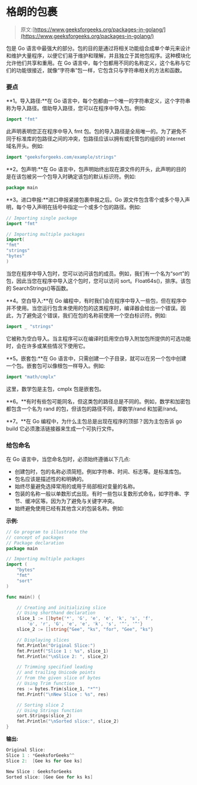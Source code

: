 # 格朗的包裹

> 原文:[https://www.geeksforgeeks.org/packages-in-golang/](https://www.geeksforgeeks.org/packages-in-golang/)

包是 Go 语言中最强大的部分。包的目的是通过将相关功能组合成单个单元来设计和维护大量程序，以便它们易于维护和理解，并且独立于其他包程序。这种模块化允许他们共享和重用。在 Go 语言中，每个包都用不同的名称定义，这个名称与它们的功能很接近，就像“字符串”包一样，它包含只与字符串相关的方法和函数。

### 要点

**1。导入路径:**在 Go 语言中，每个包都由一个唯一的字符串定义，这个字符串称为导入路径。借助导入路径，您可以在程序中导入包。例如:

```go
import "fmt"
```

此声明表明您正在程序中导入 fmt 包。包的导入路径是全局唯一的。为了避免不同于标准库的包路径之间的冲突，包路径应该以拥有或托管包的组织的 internet 域名开头。例如:

```go
import "geeksforgeeks.com/example/strings"
```

**2。包声明:**在 Go 语言中，包声明始终出现在源文件的开头，此声明的目的是在该包被另一个包导入时确定该包的默认标识符。例如:

```go
package main
```

**3。进口申报:**进口申报紧接包裹申报之后。Go 源文件包含零个或多个导入声明，每个导入声明在括号中指定一个或多个包的路径。例如:

```go
// Importing single package
import "fmt"

// Importing multiple packages
import(
"fmt"
"strings"
"bytes"
) 

```

当您在程序中导入包时，您可以访问该包的成员。例如，我们有一个名为“sort”的包，因此当您在程序中导入这个包时，您可以访问 sort。Float64s()，排序。该包的 SearchStrings()等函数。

**4。空白导入:**在 Go 编程中，有时我们会在程序中导入一些包，但在程序中并不使用。当您运行包含未使用的包的这类程序时，编译器会给出一个错误。因此，为了避免这个错误，我们在包的名称前使用一个空白标识符。例如:

```go
import _ "strings"
```

它被称为空白导入。当主程序可以在编译时启用空白导入附加包所提供的可选功能时，会在许多或某些情况下使用它。

**5。嵌套包:**在 Go 语言中，只需创建一个子目录，就可以在另一个包中创建一个包。嵌套包可以像根包一样导入。例如:

```go
import "math/cmplx"
```

这里，数学包是主包，cmplx 包是嵌套包。

**6。**有时有些包可能同名，但这类包的路径总是不同的。例如，数学和加密包都包含一个名为 rand 的包，但该包的路径不同，即数学/rand 和加密/rand。

**7。**在 Go 编程中，为什么主包总是出现在程序的顶部？因为主包告诉 go build 它必须激活链接器来生成一个可执行文件。

### 给包命名

在 Go 语言中，当您命名包时，必须始终遵循以下几点:

*   创建包时，包的名称必须简短。例如字符串、时间、标志等。是标准库包。
*   包名应该是描述性的和明确的。
*   始终尽量避免选择常用的或用于局部相对变量的名称。
*   包装的名称一般以单数形式出现。有时一些包以复数形式命名，如字符串、字节、缓冲区等。因为为了避免与关键字冲突。
*   始终避免使用已经有其他含义的包装名称。例如:

**示例:**

```go
// Go program to illustrate the
// concept of packages
// Package declaration
package main

// Importing multiple packages
import (
    "bytes"
    "fmt"
    "sort"
)

func main() {

    // Creating and initializing slice
    // Using shorthand declaration
    slice_1 := []byte{'*', 'G', 'e', 'e', 'k', 's', 'f',
        'o', 'r', 'G', 'e', 'e', 'k', 's', '^', '^'}
    slice_2 := []string{"Gee", "ks", "for", "Gee", "ks"}

    // Displaying slices
    fmt.Println("Original Slice:")
    fmt.Printf("Slice 1 : %s", slice_1)
    fmt.Println("\nSlice 2: ", slice_2)

    // Trimming specified leading
    // and trailing Unicode points
    // from the given slice of bytes
    // Using Trim function
    res := bytes.Trim(slice_1, "*^")
    fmt.Printf("\nNew Slice : %s", res)

    // Sorting slice 2
    // Using Strings function
    sort.Strings(slice_2)
    fmt.Println("\nSorted slice:", slice_2)
}
```

**输出:**

```go
Original Slice:
Slice 1 : *GeeksforGeeks^^
Slice 2:  [Gee ks for Gee ks]

New Slice : GeeksforGeeks
Sorted slice: [Gee Gee for ks ks]

```